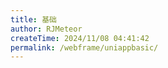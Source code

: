 ```yaml
---
title: 基础
author: RJMeteor
createTime: 2024/11/08 04:41:42
permalink: /webframe/uniappbasic/
---
```

